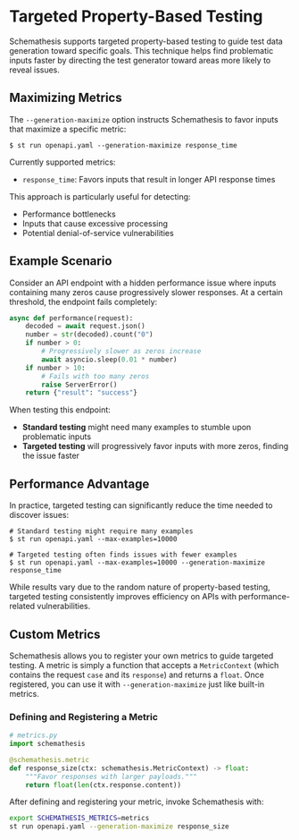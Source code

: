 # Targeted Property-Based Testing

Schemathesis supports targeted property-based testing to guide test data generation toward specific goals. This technique helps find problematic inputs faster by directing the test generator toward areas more likely to reveal issues.

## Maximizing Metrics

The `--generation-maximize` option instructs Schemathesis to favor inputs that maximize a specific metric:

```console
$ st run openapi.yaml --generation-maximize response_time
```

Currently supported metrics:

- `response_time`: Favors inputs that result in longer API response times

This approach is particularly useful for detecting:

- Performance bottlenecks
- Inputs that cause excessive processing
- Potential denial-of-service vulnerabilities

## Example Scenario

Consider an API endpoint with a hidden performance issue where inputs containing many zeros cause progressively slower responses. At a certain threshold, the endpoint fails completely:

```python
async def performance(request):
    decoded = await request.json()
    number = str(decoded).count("0")
    if number > 0:
        # Progressively slower as zeros increase
        await asyncio.sleep(0.01 * number)
    if number > 10:
        # Fails with too many zeros
        raise ServerError()
    return {"result": "success"}
```

When testing this endpoint:

- **Standard testing** might need many examples to stumble upon problematic inputs
- **Targeted testing** will progressively favor inputs with more zeros, finding the issue faster

## Performance Advantage

In practice, targeted testing can significantly reduce the time needed to discover issues:

```console
# Standard testing might require many examples
$ st run openapi.yaml --max-examples=10000

# Targeted testing often finds issues with fewer examples
$ st run openapi.yaml --max-examples=10000 --generation-maximize response_time
```

While results vary due to the random nature of property-based testing, targeted testing consistently improves efficiency on APIs with performance-related vulnerabilities.

## Custom Metrics

Schemathesis allows you to register your own metrics to guide targeted testing. A metric is simply a function that accepts a `MetricContext` (which contains the request `case` and its `response`) and returns a `float`. Once registered, you can use it with `--generation-maximize` just like built-in metrics.

### Defining and Registering a Metric

```python
# metrics.py
import schemathesis

@schemathesis.metric
def response_size(ctx: schemathesis.MetricContext) -> float:
    """Favor responses with larger payloads."""
    return float(len(ctx.response.content))
```

After defining and registering your metric, invoke Schemathesis with:

```bash
export SCHEMATHESIS_METRICS=metrics
st run openapi.yaml --generation-maximize response_size
```
